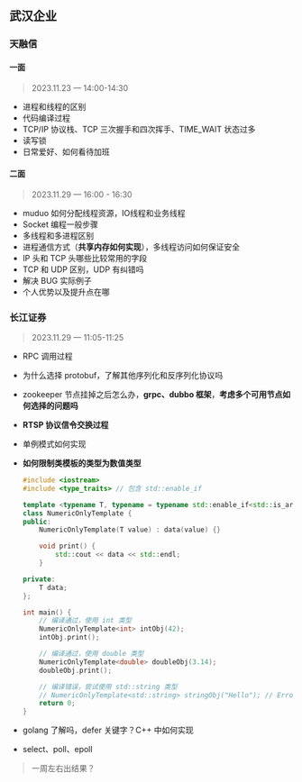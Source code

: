 ## 武汉企业



### 天融信

#### 一面

> 2023.11.23 — 14:00-14:30

- 进程和线程的区别
- 代码编译过程
- TCP/IP 协议栈、TCP 三次握手和四次挥手、TIME_WAIT 状态过多
- 读写锁
- 日常爱好、如何看待加班

#### 二面

> 2023.11.29 — 16:00 - 16:30

- muduo 如何分配线程资源，IO线程和业务线程
- Socket 编程一般步骤
- 多线程和多进程区别
- 进程通信方式（**共享内存如何实现**），多线程访问如何保证安全
- IP 头和 TCP 头哪些比较常用的字段
- TCP 和 UDP 区别，UDP 有纠错吗
- 解决 BUG 实际例子
- 个人优势以及提升点在哪





### 长江证券

> 2023.11.29 — 11:05-11:25

- RPC 调用过程

- 为什么选择 protobuf，了解其他序列化和反序列化协议吗

- zookeeper 节点挂掉之后怎么办，**grpc、dubbo 框架**，**考虑多个可用节点如何选择的问题吗**

- **RTSP 协议信令交换过程**

- 单例模式如何实现

- **如何限制类模板的类型为数值类型**

  ```cpp
  #include <iostream>
  #include <type_traits> // 包含 std::enable_if
  
  template <typename T, typename = typename std::enable_if<std::is_arithmetic<T>::value>::type>
  class NumericOnlyTemplate {
  public:
      NumericOnlyTemplate(T value) : data(value) {}
  
      void print() {
          std::cout << data << std::endl;
      }
  
  private:
      T data;
  };
  
  int main() {
      // 编译通过，使用 int 类型
      NumericOnlyTemplate<int> intObj(42);
      intObj.print();
  
      // 编译通过，使用 double 类型
      NumericOnlyTemplate<double> doubleObj(3.14);
      doubleObj.print();
  
      // 编译错误，尝试使用 std::string 类型
      // NumericOnlyTemplate<std::string> stringObj("Hello"); // Error!
      return 0;
  }
  ```

- golang 了解吗，defer 关键字？C++ 中如何实现

- select、poll、epoll

> 一周左右出结果？